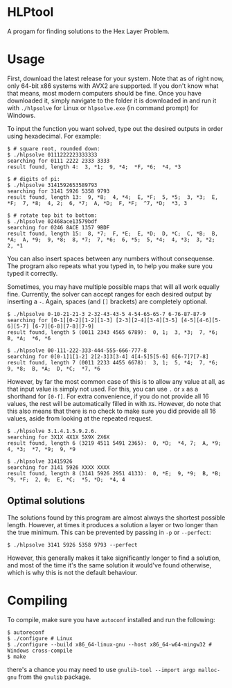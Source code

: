 # HLPtool
A progam for finding solutions to the Hex Layer Problem. 

# Usage
First, download the latest release for your system. Note that as of right now, only 64-bit x86 systems with AVX2 are supported. If you don't know what that means, most modern computers should be fine. Once you have downloaded it, simply navigate to the folder it is downloaded in and run it with `./hlpsolve` for Linux or `hlpsolve.exe` (in command prompt) for Windows.

To input the function you want solved, type out the desired outputs in order using hexadecimal. For example:

```ShellSession
$ # square root, rounded down:
$ ./hlpsolve 0111222223333333
searching for 0111 2222 2333 3333
result found, length 4:  3, *1;  9, *4;  *F, *6;  *4, *3

$ # digits of pi:
$ ./hlpsolve 3141592653589793
searching for 3141 5926 5358 9793
result found, length 13:  9, *8;  4, *4;  E, *F;  5, *5;  3, *3;  E, *F;  7, *8;  4, 2;  6, *7;  A, *D;  F, *F;  ^7, *D;  *3, 3

$ # rotate top bit to bottom:
$ ./hlpsolve 02468ace13579bdf
searching for 0246 8ACE 1357 9BDF
result found, length 15:  8, *7;  F, *E;  E, *D;  D, *C;  C, *B;  B, *A;  A, *9;  9, *8;  8, *7;  7, *6;  6, *5;  5, *4;  4, *3;  3, *2;  2, *1
```

You can also insert spaces between any numbers without consequense. The program also repeats what you typed in, to help you make sure you typed it correctly.

Sometimes, you may have multiple possible maps that will all work equally fine. Currently, the solver can accept ranges for each desired output by inserting a `-`. Again, spaces (and `[]` brackets) are completely optional.
```ShellSession
$ ./hlpsolve 0-10-21-21-3 2-32-43-43-5 4-54-65-65-7 6-76-87-87-9
searching for [0-1][0-2][1-2][1-3] [2-3][2-4][3-4][3-5] [4-5][4-6][5-6][5-7] [6-7][6-8][7-8][7-9]
result found, length 5 (0011 2343 4565 6789):  0, 1;  3, *3;  7, *6;  B, *A;  *6, *6

$ ./hlpsolve 00-111-222-333-444-555-666-777-8
searching for 0[0-1]1[1-2] 2[2-3]3[3-4] 4[4-5]5[5-6] 6[6-7]7[7-8]
result found, length 7 (0011 2233 4455 6678):  3, 1;  5, *4;  7, *6;  9, *8;  B, *A;  D, *C;  *7, *6
```

However, by far the most common case of this is to allow any value at all, as that input value is simply not used. For this, you can use `.` or `x` as a shorthand for `[0-f]`. For extra convenience, if you do not provide all 16 values, the rest will be automatically filled in with `X`s. However, do note that this also means that there is no check to make sure you did provide all 16 values, aside from looking at the repeated request.
```ShellSession
$ ./hlpsolve 3.1.4.1.5.9.2.6.
searching for 3X1X 4X1X 5X9X 2X6X
result found, length 6 (3219 4511 5491 2365):  0, *D;  *4, 7;  A, *9;  4, *3;  *7, *9;  9, *9

$ ./hlpsolve 31415926
searching for 3141 5926 XXXX XXXX
result found, length 8 (3141 5926 2951 4133):  0, *E;  9, *9;  B, *B;  ^9, *F;  2, 0;  E, *C;  *5, *D;  *4, 4
```

## Optimal solutions
The solutions found by this program are almost always the shortest possible length. However, at times it produces a solution a layer or two longer than the true minimum. This can be prevented by passing in `-p` or `--perfect`:

```ShellSession
$ ./hlpsolve 3141 5926 5358 9793 --perfect
```

However, this generally makes it take significantly longer to find a solution, and most of the time it's the same solution it would've found otherwise, which is why this is not the default behaviour.

# Compiling
To compile, make sure you have `autoconf` installed and run the following:

```ShellSession
$ autoreconf
$ ./configure # Linux
$ ./configure --build x86_64-linux-gnu --host x86_64-w64-mingw32 # Windows cross-compile
$ make
```

there's a chance you may need to use `gnulib-tool --import argp malloc-gnu` from the `gnulib` package.
